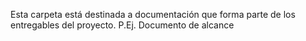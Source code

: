 Esta carpeta está destinada a documentación que forma parte de los entregables del proyecto. P.Ej. Documento de alcance
